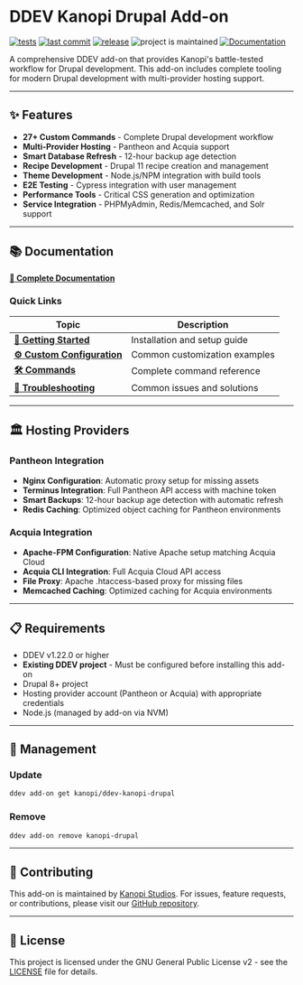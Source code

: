 # DDEV Kanopi Drupal Add-on

[![tests](https://github.com/kanopi/ddev-kanopi-drupal/actions/workflows/test.yml/badge.svg?branch=main)](https://github.com/kanopi/ddev-kanopi-drupal/actions/workflows/test.yml?query=branch%3Amain)
[![last commit](https://img.shields.io/github/last-commit/kanopi/ddev-kanopi-drupal)](https://github.com/kanopi/ddev-kanopi-drupal/commits)
[![release](https://img.shields.io/github/v/release/kanopi/ddev-kanopi-drupal)](https://github.com/kanopi/ddev-kanopi-drupal/releases/latest)
![project is maintained](https://img.shields.io/maintenance/yes/2025.svg)
[![Documentation](https://img.shields.io/badge/docs-mkdocs-blue.svg)](https://kanopi.github.io/ddev-kanopi-drupal/)

A comprehensive DDEV add-on that provides Kanopi's battle-tested workflow for Drupal development. This add-on includes complete tooling for modern Drupal development with multi-provider hosting support.

---

## ✨ Features

- **27+ Custom Commands** - Complete Drupal development workflow
- **Multi-Provider Hosting** - Pantheon and Acquia support
- **Smart Database Refresh** - 12-hour backup age detection
- **Recipe Development** - Drupal 11 recipe creation and management
- **Theme Development** - Node.js/NPM integration with build tools
- **E2E Testing** - Cypress integration with user management
- **Performance Tools** - Critical CSS generation and optimization
- **Service Integration** - PHPMyAdmin, Redis/Memcached, and Solr support

---

## 📚 Documentation

**[📖 Complete Documentation](https://kanopi.github.io/ddev-kanopi-drupal/)**

### Quick Links

| Topic | Description |
|-------|-------------|
| **[🏁 Getting Started](https://kanopi.github.io/ddev-kanopi-drupal/)** | Installation and setup guide |
| **[⚙️ Custom Configuration](https://kanopi.github.io/ddev-kanopi-drupal/custom-configuration/)** | Common customization examples |
| **[🛠 Commands](https://kanopi.github.io/ddev-kanopi-drupal/commands/)** | Complete command reference |
| **[🔧 Troubleshooting](https://kanopi.github.io/ddev-kanopi-drupal/troubleshooting/)** | Common issues and solutions |

---

## 🏛️ Hosting Providers

### Pantheon Integration
- **Nginx Configuration**: Automatic proxy setup for missing assets
- **Terminus Integration**: Full Pantheon API access with machine token
- **Smart Backups**: 12-hour backup age detection with automatic refresh
- **Redis Caching**: Optimized object caching for Pantheon environments

### Acquia Integration
- **Apache-FPM Configuration**: Native Apache setup matching Acquia Cloud
- **Acquia CLI Integration**: Full Acquia Cloud API access
- **File Proxy**: Apache .htaccess-based proxy for missing files
- **Memcached Caching**: Optimized caching for Acquia environments

---

## 📋 Requirements

- DDEV v1.22.0 or higher
- **Existing DDEV project** - Must be configured before installing this add-on
- Drupal 8+ project
- Hosting provider account (Pantheon or Acquia) with appropriate credentials
- Node.js (managed by add-on via NVM)

---

## 🔧 Management

### Update
```bash
ddev add-on get kanopi/ddev-kanopi-drupal
```

### Remove
```bash
ddev add-on remove kanopi-drupal
```

---

## 🤝 Contributing

This add-on is maintained by [Kanopi Studios](https://kanopi.com). For issues, feature requests, or contributions, please visit our [GitHub repository](https://github.com/kanopi/ddev-kanopi-drupal).

---

## 📄 License

This project is licensed under the GNU General Public License v2 - see the [LICENSE](LICENSE) file for details.
